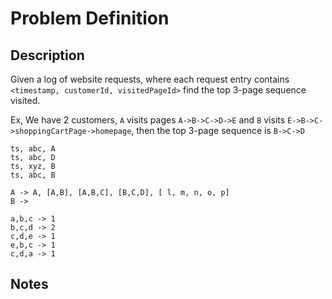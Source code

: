 # Problem Definition

## Description

Given a log of website requests, where each request entry contains `<timestamp, customerId, visitedPageId>` find the top 3-page sequence visited.

Ex, We have 2 customers, `A` visits pages `A->B->C->D->E` and `B` visits `E->B->C->shoppingCartPage->homepage`, then the top 3-page sequence is `B->C->D`

```text
ts, abc, A
ts, abc, D
ts, xyz, B
ts, abc, B
```

```text
A -> A, [A,B], [A,B,C], [B,C,D], [ l, m, n, o, p]
B ->
```

```text
a,b,c -> 1
b,c,d -> 2
c,d,e -> 1
e,b,c -> 1
c,d,a -> 1
```

## Notes